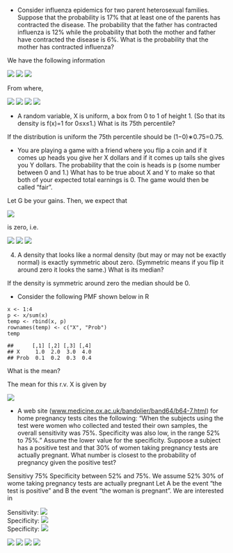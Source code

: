 - Consider influenza epidemics for two parent heterosexual families. Suppose that the probability is 17% that at least one of the parents has contracted the disease. The probability that the father has contracted influenza is 12% while the probability that both the mother and father have contracted the disease is 6%. What is the probability that the mother has contracted influenza?

We have the following information

<img src="https://render.githubusercontent.com/render/math?math=P(F \cup M) = 0.17">
<img src="https://render.githubusercontent.com/render/math?math=P(F) = 0.12">
<img src="https://render.githubusercontent.com/render/math?math=P(F \cap M ) = 0.06">


From where,

<img src="https://render.githubusercontent.com/render/math?math=P(F \cup M) = P(F) + P(M) - P(F \cap M)">
<img src="https://render.githubusercontent.com/render/math?math=0.17 = 0.12 + P(M) - 0.06">
<img src="https://render.githubusercontent.com/render/math?math=P(M) = 0.17 + 0.06 - 0.12">
<img src="https://render.githubusercontent.com/render/math?math=P(M) = 0.11">

- A random variable, X is uniform, a box from 0 to 1 of height 1. (So that its density is f(x)=1 for 0≤x≤1.) What is its 75th percentile?

If the distribution is uniform the 75th percentile should be (1−0)∗0.75=0.75.

- You are playing a game with a friend where you flip a coin and if it comes up heads you give her X dollars and if it comes up tails she gives you Y dollars. The probability that the coin is heads is p (some number between 0 and 1.) What has to be true about X and Y to make so that both of your expected total earnings is 0. The game would then be called “fair”.

Let G be your gains. Then, we expect that

<img src="https://render.githubusercontent.com/render/math?math=E[G] = (1-p) Y - p X">

is zero, i.e.

<img src="https://render.githubusercontent.com/render/math?math=(1-p) Y - p X = 0">
<img src="https://render.githubusercontent.com/render/math?math=(1-p) Y  = p X">
<img src="https://render.githubusercontent.com/render/math?math=\frac{Y}{X} = \frac{p}{1-p}">


4) A density that looks like a normal density (but may or may not be exactly normal) is exactly symmetric about zero. (Symmetric means if you flip it around zero it looks the same.) What is its median?

If the density is symmetric around zero the median should be 0.

- Consider the following PMF shown below in R

```{r}
x <- 1:4
p <- x/sum(x)
temp <- rbind(x, p)
rownames(temp) <- c("X", "Prob")
temp
```
```{r}
##      [,1] [,2] [,3] [,4]
## X     1.0  2.0  3.0  4.0
## Prob  0.1  0.2  0.3  0.4
```

What is the mean?

The mean for this r.v. X is given by

<img src="https://render.githubusercontent.com/render/math?math=E[X] = \sum_{i=1}^4 p_i X_i = (0.1 \times 1.0) %2b (0.2 \times 2.0) %2b (0.3 \times 3.0) %2b (0.4 \times 4.0) = 3."> 

- A web site (www.medicine.ox.ac.uk/bandolier/band64/b64-7.html) for home pregnancy tests cites the following: “When the subjects using the test were women who collected and tested their own samples, the overall sensitivity was 75%. Specificity was also low, in the range 52% to 75%.” Assume the lower value for the specificity. Suppose a subject has a positive test and that 30% of women taking pregnancy tests are actually pregnant. What number is closest to the probability of pregnancy given the positive test?

Sensitivy 75%
Specificity between 52% and 75%. We assume 52%
30% of wome taking pregnancy tests are actually pregnant
Let A be the event “the test is positive” and B the event “the woman is pregnant”. We are interested in

Sensitivity: <img src="https://render.githubusercontent.com/render/math?math=\frac{P(A \cap B)}{P(B)} = P( A | B) = 0.75"> </br>
Specificity: <img src="https://render.githubusercontent.com/render/math?math=\frac{P(A^c \cap B^c)}{P(B^c)} = P(A^c | B^c) = 0.52"> </br>
Specificity: <img src="https://render.githubusercontent.com/render/math?math=P(B) = 0.30"> </br>

<img src="https://render.githubusercontent.com/render/math?math=P(B | A) = \frac{P(A \cap B)}{P(A)}">
<img src="https://render.githubusercontent.com/render/math?math== \frac{P(B) P(A|B)}{P(B) P(A|B) + P(B^c) P(A|B^c)}">
<img src="https://render.githubusercontent.com/render/math?math== \frac{P(B) P(A|B)}{P(B) P(A|B) + P(B^c) (1-P(A^c|B^c))}">
<img src="https://render.githubusercontent.com/render/math?math== \frac{0.30 * 0.75}{0.30 * 0.75 + (1-0.30) (1-0.52)} = 0.4010695">
